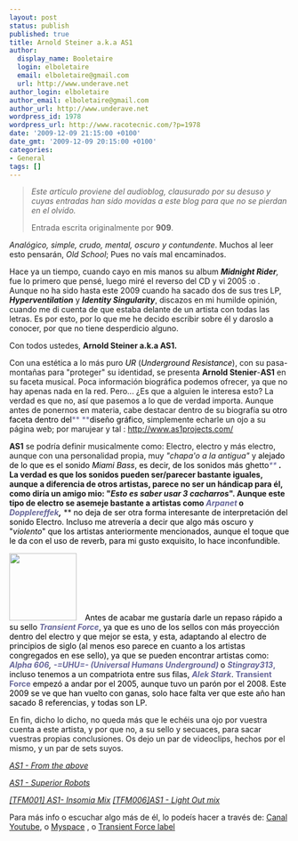 ```yaml
---
layout: post
status: publish
published: true
title: Arnold Steiner a.k.a AS1
author:
  display_name: Booletaire
  login: elboletaire
  email: elboletaire@gmail.com
  url: http://www.underave.net
author_login: elboletaire
author_email: elboletaire@gmail.com
author_url: http://www.underave.net
wordpress_id: 1978
wordpress_url: http://www.racotecnic.com/?p=1978
date: '2009-12-09 21:15:00 +0100'
date_gmt: '2009-12-09 20:15:00 +0100'
categories:
- General
tags: []
---
```

<blockquote><em>Este artículo proviene del audioblog, clausurado por su desuso y cuyas entradas han sido movidas a este blog para que no se pierdan en el olvido.</em>

Entrada escrita originalmente por **909**.</blockquote>

<em>Analógico, simple, crudo, mental, oscuro y contundente</em>. Muchos al leer esto pensarán, <em>Old School</em>; Pues no vaís mal encaminados.

Hace ya un tiempo, cuando cayo en mis manos su album <em>**Midnight Rider**,</em> fue lo primero que pensé, luego miré el reverso del CD y vi 2005 :o . Aunque no ha sido hasta este 2009 cuando ha sacado dos de sus tres LP, <em>**Hyperventilation**</em> y <strong><em>Identity Singularity</em></strong>, discazos en mi humilde opinión, cuando me di cuenta de que estaba delante de un artista con todas las letras. Es por esto, por lo que me he decido escribir sobre él y daroslo a conocer, por que no tiene desperdicio alguno.

Con todos ustedes, **Arnold Steiner a.k.a AS1.**

Con una estética a lo más puro <span style="color: #000000;"><em>UR</em> </span>(<span style="color: #000000;"><em>Underground Resistance</em></span>), con su pasa-montañas para "proteger" su identidad, se presenta **Arnold Stenier**-**AS1** en su faceta musical. Poca información biográfica podemos ofrecer, ya que no hay apenas nada en la red. Pero... ¿Es que a alguien le interesa esto? La verdad es que no, así que pasemos a lo que de verdad importa. Aunque antes de ponernos en materia, cabe destacar dentro de su biografía <span style="color: #666699;"><span style="color: #000000;">su otro faceta dentro del</span>** **<span style="color: #000000;">diseño gráfico</span></span>, simplemente echarle un ojo a su página web; por marujear y tal : <a href="http://www.as1projects.com/">http://www.as1projects.com/</a>

**AS1** se podría definir musicalmente como: Electro, electro y más electro, aunque con una personalidad propia, muy <em>"chapa'o a la antigua"</em> y <span style="color: #000000;"> alejado de lo que es el sonido <em>Miami Bass</em>, es decir, de los sonidos más ghetto<span style="color: #666699;"><em>** **<span style="color: #000000;">.</span></em></span></span> La verdad es que los sonidos pueden ser/parecer bastante iguales, aunque a diferencia de otros artistas, parece no ser un hándicap para él, como diría un amigo mio: "<em>Esto es saber usar 3 cacharros</em>". Aunque este tipo de electro se asemeje bastante a artistas como <span style="color: #666699;"><strong><em>Arpanet</em></strong></span> o <span style="color: #666699;"><strong><em>Dopplereffek</em></strong><span style="color: #000000;"><em>,</em></span>** **<span style="color: #000000;"> no deja de ser otra forma interesante de interpretación del sonido Electro. Incluso me atrevería a decir que algo más oscuro y "<em>violento</em>" que los artistas anteriormente mencionados, aunque el toque que le da con el uso de reverb, para mi gusto exquisito, lo hace inconfundible. </span></span>

<span style="color: #666699;"><span style="color: #000000;"><span style="color: #666699;"><span style="color: #000000;"><a href="http://www.racotecnic.com/wp-content/uploads/2011/07/transient.jpg"><img class="alignleft size-full wp-image-1980" style="margin-right: 15px;" title="transient" alt="" src="http://www.racotecnic.com/wp-content/uploads/2011/07/transient.jpg" width="121" height="121" /></a></span><span style="color: #000000;"><span style="color: #666699;"><span style="color: #000000;">Antes de acabar me gustaría darle un repaso rápido a su sello <span style="color: #666699;"><strong><em>Transient Force</em></strong><span style="color: #000000;">, ya que es uno de los sellos con más proyección dentro del electro y que mejor se esta, y esta, adaptando al electro de principios de siglo (al menos eso parece en cuanto a los artistas congregados en ese sello), ya que se pueden encontrar artistas como: <em><span style="color: #666699;">**Alpha 606**</span>, </em><strong><span style="color: #666699;"><em>-=UHU=- (Universal Humans Underground)</em> </span></strong>o<em> </em><span style="color: #666699;"><strong><em>Stingray313</em>, </strong><span style="color: #000000;">incluso tenemos a un compatriota entre sus filas,</span> <em>**Alek Stark**</em><span style="color: #000000;">. <span style="color: #666699;">**Transient Force**</span> empezó a andar por el 2005, aunque tuvo un parón por el 2008. Este 2009 se ve que han vuelto con ganas, solo hace falta ver que este año han sacado 8 referencias, y todas son LP.
</span></span></span></span></span></span></span></span></span></span>

En fin, dicho lo dicho, no queda más que le echéis una ojo por vuestra cuenta a este artista, y por que no, a su sello y secuaces, para sacar vuestras propias conclusiones. Os dejo un par de videoclips, hechos por el mismo, y un par de sets suyos.<em> </em>

<em><a href="http://www.youtube.com/watch?v=r1tpw0HwTzs">AS1 - From the above</a> </em>

<em><a href="http://www.youtube.com/watch?v=Jx8lWnO0Jrg">AS1 - Superior Robots</a></em>

<span style="color: #000000;"><a href="http://www.transientforce.com/AS1_TFM001.mp3"><em>[TFM001] AS1- Insomia Mix</em></a> <a href="http://www.transientforce.com/AS1_TFM006.mp3"><em>[TFM006]AS1 - Light Out mix</em></a></span>

Para más info o escuchar algo más de él, lo podeís hacer a través de: <a href="http://www.youtube.com/user/as1projects" target="_blank">Canal Youtube</a>, o <a href="http://www.myspace.com/as1electro" target="_blank">Myspace</a> , o <a href="http://www.transientforce.com/" target="_blank">Transient Force label</a>
